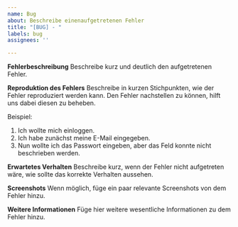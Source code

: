 ```yaml
---
name: Bug
about: Beschreibe einenaufgetretenen Fehler
title: "[BUG] - "
labels: bug
assignees: ''

---
```


**Fehlerbeschreibung**
Beschreibe kurz und deutlich den aufgetretenen Fehler.

**Reproduktion des Fehlers**
Beschreibe in kurzen Stichpunkten, wie der Fehler reproduziert werden kann.
Den Fehler nachstellen zu können, hilft uns dabei diesen zu beheben.

Beispiel:
1. Ich wollte mich einloggen.
2. Ich habe zunächst meine E-Mail eingegeben.
3. Nun wollte ich das Passwort eingeben, aber das Feld konnte nicht beschrieben werden.

**Erwartetes Verhalten**
Beschreibe kurz, wenn der Fehler nicht aufgetreten wäre, wie sollte das korrekte Verhalten aussehen.

**Screenshots**
Wenn möglich, füge ein paar relevante Screenshots von dem Fehler hinzu.

**Weitere Informationen**
Füge hier weitere wesentliche Informationen zu dem Fehler hinzu.
